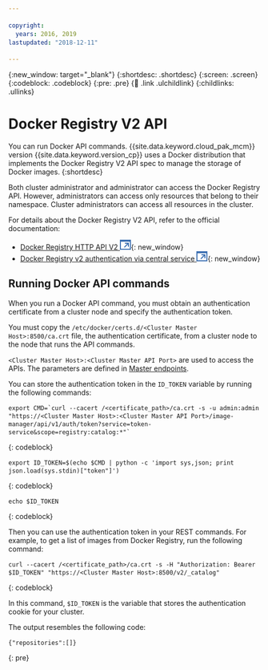 ```yaml
---

copyright:
  years: 2016, 2019
lastupdated: "2018-12-11"

---
```


{:new_window: target="_blank"}
{:shortdesc: .shortdesc}
{:screen: .screen}
{:codeblock: .codeblock}
{:pre: .pre}
{:child: .link .ulchildlink}
{:childlinks: .ullinks}

# Docker Registry V2 API

You can run Docker API commands. {{site.data.keyword.cloud_pak_mcm}} version {{site.data.keyword.version_cp}} uses a Docker distribution that implements the Docker Registry V2 API spec to manage the storage of Docker images.
{:shortdesc}

Both cluster administrator and administrator can access the Docker Registry API. However, administrators can access only resources that belong to their namespace. Cluster administrators can access all resources in the cluster.

For details about the Docker Registry V2 API, refer to the official documentation:

* [Docker Registry HTTP API V2 ![Opens in a new tab](../images/icons/launch-glyph.svg "Opens in a new tab")](https://docs.docker.com/registry/spec/api){: new_window}
* [Docker Registry v2 authentication via central service ![Opens in a new tab](../images/icons/launch-glyph.svg "Opens in a new tab")](https://github.com/docker/distribution/blob/master/docs/spec/auth/token.md){: new_window}

## Running Docker API commands

When you run a Docker API command, you must obtain an authentication certificate from a cluster node and specify the authentication token.

You must copy the `/etc/docker/certs.d/<Cluster Master Host>:8500/ca.crt` file, the authentication certificate, from a cluster node to the node that runs the API commands.

`<Cluster Master Host>:<Cluster Master API Port>` are used to access the APIs. The parameters are defined in [Master endpoints](../installer/3.2.2/cluster_endpoints.md#master).

You can store the authentication token in the `ID_TOKEN` variable by running the following commands:

```
export CMD=`curl --cacert /<certificate_path>/ca.crt -s -u admin:admin "https://<Cluster Master Host>:<Cluster Master API Port>/image-manager/api/v1/auth/token?service=token-service&scope=registry:catalog:*"`

```
{: codeblock}

```
export ID_TOKEN=$(echo $CMD | python -c 'import sys,json; print json.load(sys.stdin)["token"]')
```
{: codeblock}

```
echo $ID_TOKEN

```
{: codeblock}

Then you can use the authentication token in your REST commands. For example, to get a list of images from Docker Registry, run the following command:

```
curl --cacert /<certificate_path>/ca.crt -s -H "Authorization: Bearer $ID_TOKEN" "https://<Cluster Master Host>:8500/v2/_catalog"
```
{: codeblock}

In this command, `$ID_TOKEN` is the variable that stores the authentication cookie for your cluster.

The output resembles the following code:

```
{"repositories":[]}

```
{: pre}
